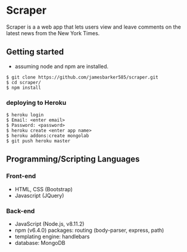 # Scraper

Scraper is a a web app that lets users view and leave comments on the latest news from the New York Times.

## Getting started
- assuming node and npm are installed. 

```shell
$ git clone https://github.com/jamesbarker585/scraper.git
$ cd scraper/
$ npm install
```
### deploying to Heroku
```shell
$ heroku login
$ Email: <enter email>
$ Password: <password>
$ heroku create <enter app name>
$ heroku addons:create mongolab
$ git push heroku master
```
## Programming/Scripting Languages
### Front-end
- HTML, CSS (Bootstrap)
- Javascript (JQuery)

### Back-end
- JavaScript (Node.js, v8.11.2)
- npm (v6.4.0) packages: routing (body-parser, express, path)
- templating engine: handlebars
- database: MongoDB




